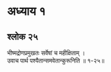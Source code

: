 # अध्याय १

## श्लोक २५

भीष्मद्रोणप्रमुखतः सर्वेषां च महीक्षिताम् ।<br>उवाच पार्थ पश्यैतान्समवेतान्कुरूनिति ॥ १-२५॥<br><br>

